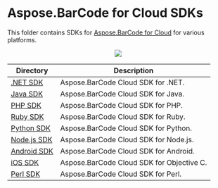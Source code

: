 # Aspose.BarCode for Cloud SDKs
This folder contains SDKs for [Aspose.BarCode for Cloud](http://www.aspose.com/cloud/barcode-api.aspx) for various platforms.

<p align="center">
  <a title="Download ZIP" href="https://github.com/aspose-barcode/Aspose.BarCode-for-Cloud/archive/master.zip">
	<img src="http://i.imgur.com/hwNhrGZ.png" />
  </a>
</p>

Directory | Description
--------- | -----------
[.NET SDK](Aspose.BarCode-Cloud-SDK-for-.NET) | Aspose.BarCode Cloud SDK for .NET.
[Java SDK](Aspose.BarCode-Cloud-SDK-for-Java)  |  Aspose.BarCode Cloud SDK for Java.
[PHP SDK](Aspose.BarCode-Cloud-SDK-for-PHP)  | Aspose.BarCode Cloud SDK for PHP.
[Ruby SDK](Aspose.BarCode-Cloud-SDK-for-Ruby) | Aspose.BarCode Cloud SDK for Ruby.
[Python SDK](Aspose.BarCode-Cloud-SDK-for-Python)  | Aspose.BarCode Cloud SDK for Python.
[Node.js SDK](Aspose.BarCode-Cloud-SDK-for-NodeJS) | Aspose.BarCode Cloud SDK for Node.js.
[Android SDK](Aspose.BarCode-Cloud-SDK-for-Android) | Aspose.BarCode Cloud SDK for Android.
[iOS SDK](Aspose.Barcode-Cloud-SDK-for-ObjectiveC) | Aspose.BarCode Cloud SDK for Objective C.
[Perl SDK](Aspose.BarCode-Cloud-SDK-for-Perl) | Aspose.BarCode Cloud SDK for Perl.
